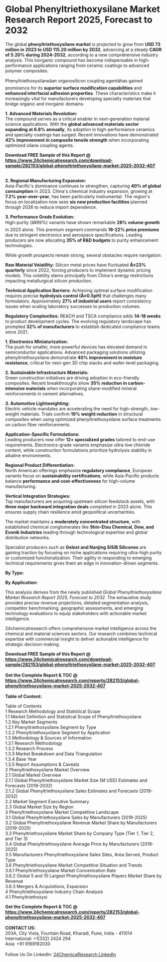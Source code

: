 <h1>Global Phenyltriethoxysilane Market Research Report 2025, Forecast to 2032</h1><p>The global <strong>phenyltriethoxysilane market</strong> is projected to grow from <strong>USD 73 million in 2023 to USD 115.20 million by 2032</strong>, advancing at a steady <strong>CAGR of 5.20% during 2024-2032</strong>, according to a new comprehensive industry analysis. This inorganic compound has become indispensable in high-performance applications ranging from ceramic coatings to advanced polymer composites.</p><p>Phenyltriethoxysilaneâan organosilicon coupling agentâhas gained prominence for its <strong>superior surface modification capabilities</strong> and <strong>enhanced interfacial adhesion properties</strong>. These characteristics make it increasingly vital for manufacturers developing specialty materials that bridge organic and inorganic domains.</p><p><strong>1. Advanced Materials Revolution:</strong><br>
The compound serves as a critical enabler in next-generation material science applications. With the <strong>global advanced materials sector expanding at 6.8% annually</strong>, its adoption in high-performance ceramics and specialty coatings has surged. Recent innovations have demonstrated <strong>42% improvement in composite tensile strength</strong> when incorporating optimized silane coupling agents.</p><div><b>Download FREE Sample of this Report @ 
            <a href="https://www.24chemicalresearch.com/download-sample/282153/global-phenyltriethoxysilane-market-2025-2032-407">
            https://www.24chemicalresearch.com/download-sample/282153/global-phenyltriethoxysilane-market-2025-2032-407</a></b></div><br><p><strong>2. Regional Manufacturing Expansion:</strong><br>
Asia-Pacific's dominance continues to strengthen, capturing <strong>40% of global consumption</strong> in 2023. China's chemical industry expansion, growing at <strong>7.2% year-over-year</strong>, has been particularly instrumental. The region's focus on localization now sees <strong>six new production facilities</strong> planned through 2026 to reduce import dependence.</p><p><strong>3. Performance Grade Evolution:</strong><br>
High-purity (â¥99%) variants have shown remarkable <strong>28% volume growth</strong> in 2023 alone. This premium segment commands <strong>18-22% price premiums</strong> due to stringent electronics and aerospace specifications. Leading producers are now allocating <strong>35% of R&amp;D budgets</strong> to purity enhancement technologies.</p><p>While growth prospects remain strong, several obstacles require navigation:</p><p><strong>Raw Material Volatility:</strong> Silicon metal prices have fluctuated <strong>Â±23% quarterly</strong> since 2022, forcing producers to implement dynamic pricing models. This volatility stems principally from China's energy restrictions impacting metallurgical silicon production.</p><p><strong>Technical Application Barriers:</strong> Achieving optimal surface modification requires precise <strong>hydrolysis control (Â±0.5pH)</strong> that challenges many formulators. Approximately <strong>27% of industrial users</strong> report consistency issues when scaling laboratory successes to production volumes.</p><p><strong>Regulatory Complexities:</strong> REACH and TSCA compliance adds <strong>14-18 weeks</strong> to product development cycles. The evolving regulatory landscape has prompted <strong>32% of manufacturers</strong> to establish dedicated compliance teams since 2021.</p><p><strong>1. Electronics Miniaturization:</strong><br>
The push for smaller, more powerful devices has elevated demand in semiconductor applications. Advanced packaging solutions utilizing phenyltriethoxysilane demonstrate <strong>40% improvement in moisture resistance</strong>, critical for next-gen 3D chip stacks and wafer-level packaging.</p><p><strong>2. Sustainable Infrastructure Materials:</strong><br>
Green construction initiatives are driving adoption in eco-friendly composites. Recent breakthroughs show <strong>35% reduction in carbon-intensive materials</strong> when incorporating silane-modified mineral reinforcements in cement alternatives.</p><p><strong>3. Automotive Lightweighting:</strong><br>
Electric vehicle mandates are accelerating the need for high-strength, low-weight materials. Trials confirm <strong>19% weight reduction</strong> in structural composites when using optimized phenyltriethoxysilane surface treatments on carbon fiber reinforcements.</p><p><strong>Application-Specific Formulations:</strong><br>
	Leading producers now offer <strong>12+ specialized grades</strong> tailored to end-use requirements. Electronics-grade variants emphasize ultra-low chloride content, while construction formulations prioritize hydrolysis stability in alkaline environments.</p><p><strong>Regional Product Differentiation:</strong><br>
	North American offerings emphasize <strong>regulatory compliance</strong>, European variants focus on <strong>sustainability certifications</strong>, while Asia-Pacific products balance <strong>performance and cost-effectiveness</strong> for high-volume manufacturing.</p><p><strong>Vertical Integration Strategies:</strong><br>
	Top manufacturers are acquiring upstream silicon feedstock assets, with <strong>three major backward integration deals</strong> completed in 2023 alone. This ensures supply chain resilience amid geopolitical uncertainties.</p><p>The market maintains a <strong>moderately concentrated structure</strong>, with established chemical conglomerates like <strong>Shin-Etsu Chemical, Dow, and Evonik Industries</strong> leading through technological expertise and global distribution networks.</p><p>Specialist producers such as <strong>Gelest and Nanjing SiSiB Silicones</strong> are gaining traction by focusing on niche applications requiring ultra-high purity or customized functionalization. Their agility in responding to emerging technical requirements gives them an edge in innovation-driven segments.</p><p><strong>By Type:</strong></p><p><strong>By Application:</strong></p><p>This analysis derives from the newly published <em>Global Phenyltriethoxysilane Market Research Report 2025, Forecast to 2032</em>. The exhaustive study provides precise revenue projections, detailed segmentation analysis, competitor benchmarking, geographic assessments, and emerging technology evaluations to equip stakeholders with actionable market intelligence.</p><p>24chemicalresearch offers comprehensive market intelligence across the chemical and material sciences sectors. Our research combines technical expertise with commercial insight to deliver actionable intelligence for strategic decision-making.</p><div><b>Download FREE Sample of this Report @ 
            <a href="https://www.24chemicalresearch.com/download-sample/282153/global-phenyltriethoxysilane-market-2025-2032-407">
            https://www.24chemicalresearch.com/download-sample/282153/global-phenyltriethoxysilane-market-2025-2032-407</a></b></div><br><div><b>Get the Complete Report & TOC @ 
            <a href="https://www.24chemicalresearch.com/reports/282153/global-phenyltriethoxysilane-market-2025-2032-407">
            https://www.24chemicalresearch.com/reports/282153/global-phenyltriethoxysilane-market-2025-2032-407</a></b></div><br>
            <b>Table of Content:</b><p>Table of Contents<br />
1 Research Methodology and Statistical Scope<br />
1.1 Market Definition and Statistical Scope of Phenyltriethoxysilane<br />
1.2 Key Market Segments<br />
1.2.1 Phenyltriethoxysilane Segment by Type<br />
1.2.2 Phenyltriethoxysilane Segment by Application<br />
1.3 Methodology & Sources of Information<br />
1.3.1 Research Methodology<br />
1.3.2 Research Process<br />
1.3.3 Market Breakdown and Data Triangulation<br />
1.3.4 Base Year<br />
1.3.5 Report Assumptions & Caveats<br />
2 Phenyltriethoxysilane Market Overview<br />
2.1 Global Market Overview<br />
2.1.1 Global Phenyltriethoxysilane Market Size (M USD) Estimates and Forecasts (2019-2032)<br />
2.1.2 Global Phenyltriethoxysilane Sales Estimates and Forecasts (2019-2032)<br />
2.2 Market Segment Executive Summary<br />
2.3 Global Market Size by Region<br />
3 Phenyltriethoxysilane Market Competitive Landscape<br />
3.1 Global Phenyltriethoxysilane Sales by Manufacturers (2019-2025)<br />
3.2 Global Phenyltriethoxysilane Revenue Market Share by Manufacturers (2019-2025)<br />
3.3 Phenyltriethoxysilane Market Share by Company Type (Tier 1, Tier 2, and Tier 3)<br />
3.4 Global Phenyltriethoxysilane Average Price by Manufacturers (2019-2025)<br />
3.5 Manufacturers Phenyltriethoxysilane Sales Sites, Area Served, Product Type<br />
3.6 Phenyltriethoxysilane Market Competitive Situation and Trends<br />
3.6.1 Phenyltriethoxysilane Market Concentration Rate<br />
3.6.2 Global 5 and 10 Largest Phenyltriethoxysilane Players Market Share by Revenue<br />
3.6.3 Mergers & Acquisitions, Expansion<br />
4 Phenyltriethoxysilane Industry Chain Analysis<br />
4.1 Phenyltriethoxysi</p><div><b>Get the Complete Report & TOC @ 
            <a href="https://www.24chemicalresearch.com/reports/282153/global-phenyltriethoxysilane-market-2025-2032-407">
            https://www.24chemicalresearch.com/reports/282153/global-phenyltriethoxysilane-market-2025-2032-407</a></b></div><br><b>CONTACT US:</b><br>
            203A, City Vista, Fountain Road, Kharadi, Pune, India - 411014<br>
            International: +1(332) 2424 294<br>
            Asia: +91 9169162030 <br><br>
            Follow Us On LinkedIn: <a href="https://www.linkedin.com/company/24chemicalresearch/">24ChemicalResearch LinkedIn</a>